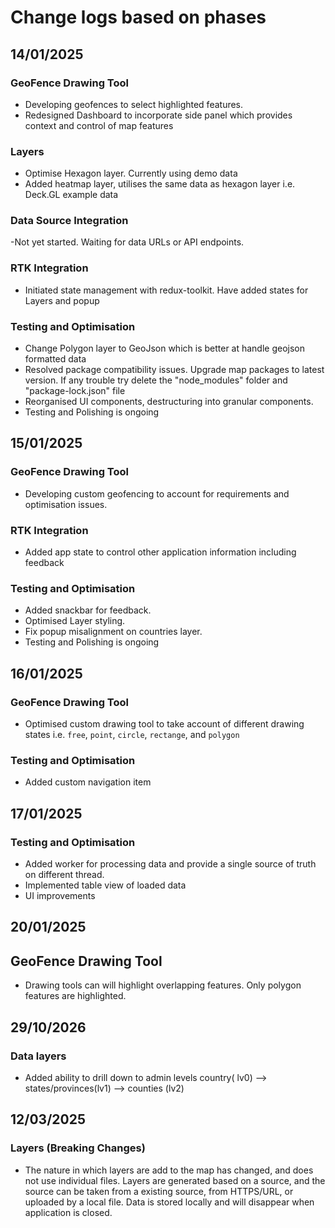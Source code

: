 # Change logs based on phases

## 14/01/2025

### GeoFence Drawing Tool

- Developing geofences to select highlighted features.
- Redesigned Dashboard to incorporate side panel which provides context and control of map features

### Layers

- Optimise Hexagon layer. Currently using demo data
- Added heatmap layer, utilises the same data as hexagon layer i.e. Deck.GL example data

### Data Source Integration

-Not yet started. Waiting for data URLs or API endpoints.

### RTK Integration

- Initiated state management with redux-toolkit. Have added states for Layers and popup

### Testing and Optimisation

- Change Polygon layer to GeoJson which is better at handle geojson formatted data
- Resolved package compatibility issues. Upgrade map packages to latest version. If any trouble try delete the "node_modules" folder and "package-lock.json" file
- Reorganised UI components, destructuring into granular components.
- Testing and Polishing is ongoing

## 15/01/2025

### GeoFence Drawing Tool

- Developing custom geofencing to account for requirements and optimisation issues.

### RTK Integration

- Added app state to control other application information including feedback

### Testing and Optimisation

- Added snackbar for feedback.
- Optimised Layer styling.
- Fix popup misalignment on countries layer.
- Testing and Polishing is ongoing

## 16/01/2025

### GeoFence Drawing Tool

- Optimised custom drawing tool to take account of different drawing states i.e. `free`, `point`, `circle`, `rectange`, and `polygon`

### Testing and Optimisation

- Added custom navigation item

## 17/01/2025

### Testing and Optimisation

- Added worker for processing data and provide a single source of truth on different thread.
- Implemented table view of loaded data
- UI improvements

## 20/01/2025

## GeoFence Drawing Tool

- Drawing tools can will highlight overlapping features. Only polygon features are highlighted.

## 29/10/2026

### Data layers

- Added ability to drill down to admin levels country( lv0) --> states/provinces(lv1) --> counties (lv2)

## 12/03/2025

### Layers (Breaking Changes)

- The nature in which layers are add to the map has changed, and does not use individual files. Layers are generated based on a source, and the source can be taken from a existing source, from HTTPS/URL, or uploaded by a local file. Data is stored locally and will disappear when application is closed.
